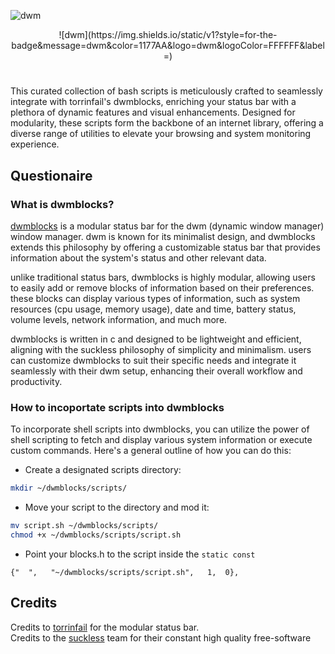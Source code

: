 ![dwm](https://img.shields.io/static/v1?style=for-the-badge&message=dwm&color=1177AA&logo=dwm&logoColor=FFFFFF&label=)
<p align="center">
![dwm](https://img.shields.io/static/v1?style=for-the-badge&message=dwm&color=1177AA&logo=dwm&logoColor=FFFFFF&label=)
</p>

#
This curated collection of bash scripts is meticulously crafted to seamlessly integrate with torrinfail's dwmblocks, enriching your status bar with a plethora of dynamic features and visual enhancements. Designed for modularity, these scripts form the backbone of an internet library, offering a diverse range of utilities to elevate your browsing and system monitoring experience.


## Questionaire

### What is dwmblocks?

[dwmblocks](https://github.com/torrinfail/dwmblocks) is a modular status bar for the dwm (dynamic window manager) window manager. dwm is known for its minimalist design, and dwmblocks extends this philosophy by offering a customizable status bar that provides information about the system's status and other relevant data.

unlike traditional status bars, dwmblocks is highly modular, allowing users to easily add or remove blocks of information based on their preferences. these blocks can display various types of information, such as system resources (cpu usage, memory usage), date and time, battery status, volume levels, network information, and much more.

dwmblocks is written in c and designed to be lightweight and efficient, aligning with the suckless philosophy of simplicity and minimalism. users can customize dwmblocks to suit their specific needs and integrate it seamlessly with their dwm setup, enhancing their overall workflow and productivity.

### How to incoportate scripts into dwmblocks

To incorporate shell scripts into dwmblocks, you can utilize the power of shell scripting to fetch and display various system information or execute custom commands. Here's a general outline of how you can do this:

- Create a designated scripts directory:
```bash
mkdir ~/dwmblocks/scripts/
```

- Move your script to the directory and mod it:
```bash
mv script.sh ~/dwmblocks/scripts/
chmod +x ~/dwmblocks/scripts/script.sh 
```

- Point your blocks.h to the script inside the ``static const``
```config
{"  ",   "~/dwmblocks/scripts/script.sh",	1,	0},
```

## Credits

Credits to [torrinfail](https://github.com/torrinfail) for the modular status bar.  
Credits to the [suckless](https://suckless.org/) team for their constant high quality free-software


